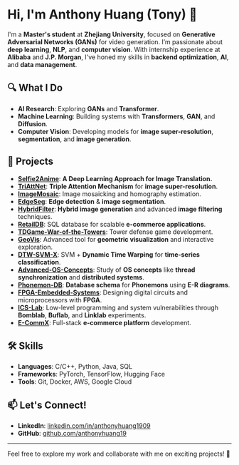 # Hi, I'm Anthony Huang (Tony) 👋

I'm a **Master's student** at **Zhejiang University**, focused on **Generative Adversarial Networks (GANs)** for video generation. I’m passionate about **deep learning**, **NLP**, and **computer vision**. With internship experience at **Alibaba** and **J.P. Morgan**, I've honed my skills in **backend optimization**, **AI**, and **data management**.

## 🔍 What I Do
- **AI Research**: Exploring **GANs** and **Transformer**.  
- **Machine Learning**: Building systems with **Transformers**, **GAN**, and **Diffusion**.  
- **Computer Vision**: Developing models for **image super-resolution**, **segmentation**, and **image generation**.

## 🚀 Projects
- **[Selfie2Anime](https://github.com/anthonyhuang19/Selfie2Anime)**: **A Deep Learning Approach for Image Translation.**
- **[TriAttNet](https://github.com/anthonyhuang19/TriAttNet)**: **Triple Attention Mechanism** for **image super-resolution**.  
- **[ImageMosaic](https://github.com/anthonyhuang19/ImageMosaic)**: Image mosaicking and homography estimation.  
- **[EdgeSeg](https://github.com/anthonyhuang19/EdgeSeg-Edge-Detection-and-Image-Segmentation)**: **Edge detection** & **image segmentation**.
- **[HybridFilter](https://github.com/anthonyhuang19/HybridFilter)**: **Hybrid image generation** and advanced **image filtering** techniques.  
- **[RetailDB](https://github.com/anthonyhuang19/RetailDB)**: SQL database for scalable **e-commerce applications**.  
- **[TDGame-War-of-the-Towers](https://github.com/anthonyhuang19/TDGame-War-of-the-Towers)**: Tower defense game development.  
- **[GeoVis](https://github.com/anthonyhuang19/GeoVis-Advanced-Geometric-Visualization-and-Drawing-Tool)**: Advanced tool for **geometric visualization** and interactive exploration.  
- **[DTW-SVM-X](https://github.com/anthonyhuang19/DTW-SVM-X)**: SVM + **Dynamic Time Warping** for **time-series classification**.  
- **[Advanced-OS-Concepts](https://github.com/anthonyhuang19/Advanced-OS-Concepts)**: Study of **OS concepts** like **thread synchronization** and **distributed systems**.  
- **[Phonemon-DB](https://github.com/anthonyhuang19/Phonemon-DB)**: **Database schema** for **Phonemons** using **E-R diagrams**.  
- **[FPGA-Embedded-Systems](https://github.com/anthonyhuang19/FPGA-Embedded-Systems)**: Designing digital circuits and microprocessors with **FPGA**.  
- **[ICS-Lab](https://github.com/anthonyhuang19/ICS-Lab)**: Low-level programming and system vulnerabilities through **Bomblab**, **Buflab**, and **Linklab** experiments.  
- **[E-CommX](https://github.com/anthonyhuang19/E-CommX)**: Full-stack **e-commerce platform** development.  

## 🛠 Skills
- **Languages**: C/C++, Python, Java, SQL  
- **Frameworks**: PyTorch, TensorFlow, Hugging Face  
- **Tools**: Git, Docker, AWS, Google Cloud  

## 📫 Let's Connect!
- **LinkedIn**: [linkedin.com/in/anthonyhuang1909](https://linkedin.com/in/anthonyhuang1909)  
- **GitHub**: [github.com/anthonyhuang19](https://github.com/anthonyhuang19)

---

Feel free to explore my work and collaborate with me on exciting projects! 🚀
